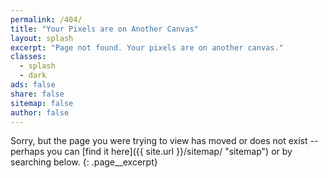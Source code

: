 ```yaml
---
permalink: /404/
title: "Your Pixels are on Another Canvas"
layout: splash
excerpt: "Page not found. Your pixels are on another canvas."
classes:
  - splash
  - dark
ads: false
share: false
sitemap: false
author: false
---
```


Sorry, but the page you were trying to view has moved or does not exist -- perhaps you can [find it here]({{ site.url }}/sitemap/ "sitemap") or by searching below.
{: .page__excerpt}

<div class="typed__secondary">
  <script type="text/javascript">
    var GOOG_FIXURL_LANG = 'en';
    var GOOG_FIXURL_SITE = '{{ site.url }}'
  </script>
  <script type="text/javascript" src="https://linkhelp.clients.google.com/tbproxy/lh/wm/fixurl.js"></script>
</div>
